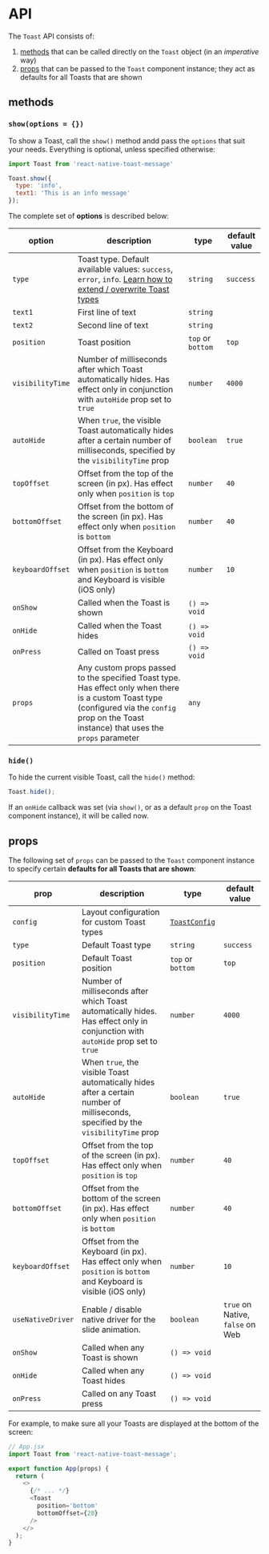 # API

The `Toast` API consists of:

1. [methods](#methods) that can be called directly on the `Toast` object (in an _imperative_ way)
1. [props](#props) that can be passed to the `Toast` component instance; they act as defaults for all Toasts that are shown

## methods

### `show(options = {})`

To show a Toast, call the `show()` method andd pass the `options` that suit your needs. Everything is optional, unless specified otherwise:

```js
import Toast from 'react-native-toast-message'

Toast.show({
  type: 'info',
  text1: 'This is an info message'
});
```

The complete set of **options** is described below:

| option           | description                                                                                                                                                                                     | type              | default value |
| ---------------- | ----------------------------------------------------------------------------------------------------------------------------------------------------------------------------------------------- | ----------------- | ------------- |
| `type`           | Toast type. Default available values: `success`, `error`, `info`. [Learn how to extend / overwrite Toast types](./custom-layouts.md)                                                            | `string`          | `success`     |
| `text1`          | First line of text                                                                                                                                                                              | `string`          |               |
| `text2`          | Second line of text                                                                                                                                                                             | `string`          |               |
| `position`       | Toast position                                                                                                                                                                                  | `top` or `bottom` | `top`         |
| `visibilityTime` | Number of milliseconds after which Toast automatically hides. Has effect only in conjunction with `autoHide` prop set to `true`                                                                 | `number`          | `4000`        |
| `autoHide`       | When `true`, the visible Toast automatically hides after a certain number of milliseconds, specified by the `visibilityTime` prop                                                               | `boolean`         | `true`        |
| `topOffset`      | Offset from the top of the screen (in px). Has effect only when `position` is `top`                                                                                                             | `number`          | `40`          |
| `bottomOffset`   | Offset from the bottom of the screen (in px). Has effect only when `position` is `bottom`                                                                                                       | `number`          | `40`          |
| `keyboardOffset` | Offset from the Keyboard (in px). Has effect only when `position` is `bottom` and Keyboard is visible (iOS only)                                                                                | `number`          | `10`          |
| `onShow`         | Called when the Toast is shown                                                                                                                                                                  | `() => void`      |               |
| `onHide`         | Called when the Toast hides                                                                                                                                                                     | `() => void`      |               |
| `onPress`        | Called on Toast press                                                                                                                                                                           | `() => void`      |               |
| `props`          | Any custom props passed to the specified Toast type. Has effect only when there is a custom Toast type (configured via the `config` prop on the Toast instance) that uses the `props` parameter | `any`             |               |

### `hide()`

To hide the current visible Toast, call the `hide()` method:

```js
Toast.hide();
```

If an `onHide` callback was set (via `show()`, or as a default `prop` on the Toast component instance), it will be called now.

## props

The following set of `props` can be passed to the `Toast` component instance to specify certain **defaults for all Toasts that are shown**:

| prop              | description                                                                                                                       | type                                   | default value                    |
| ----------------- | --------------------------------------------------------------------------------------------------------------------------------- | -------------------------------------- | -------------------------------- |
| `config`          | Layout configuration for custom Toast types                                                                                       | [`ToastConfig`](../src/types/index.ts) |                                  |
| `type`            | Default Toast type                                                                                                                | `string`                               | `success`                        |
| `position`        | Default Toast position                                                                                                            | `top` or `bottom`                      | `top`                            |
| `visibilityTime`  | Number of milliseconds after which Toast automatically hides. Has effect only in conjunction with `autoHide` prop set to `true`   | `number`                               | `4000`                           |
| `autoHide`        | When `true`, the visible Toast automatically hides after a certain number of milliseconds, specified by the `visibilityTime` prop | `boolean`                              | `true`                           |
| `topOffset`       | Offset from the top of the screen (in px). Has effect only when `position` is `top`                                               | `number`                               | `40`                             |
| `bottomOffset`    | Offset from the bottom of the screen (in px). Has effect only when `position` is `bottom`                                         | `number`                               | `40`                             |
| `keyboardOffset`  | Offset from the Keyboard (in px). Has effect only when `position` is `bottom` and Keyboard is visible (iOS only)                  | `number`                               | `10`                             |
| `useNativeDriver` | Enable / disable native driver for the slide animation.                                                                           | `boolean`                              | `true` on Native, `false` on Web |
| `onShow`          | Called when any Toast is shown                                                                                                    | `() => void`                           |                                  |
| `onHide`          | Called when any Toast hides                                                                                                       | `() => void`                           |                                  |
| `onPress`         | Called on any Toast press                                                                                                         | `() => void`                           |                                  |

For example, to make sure all your Toasts are displayed at the bottom of the screen:

```js
// App.jsx
import Toast from 'react-native-toast-message';

export function App(props) {
  return (
    <>
      {/* ... */}
      <Toast
        position='bottom'
        bottomOffset={20}
      />
    </>
  );
}
```
